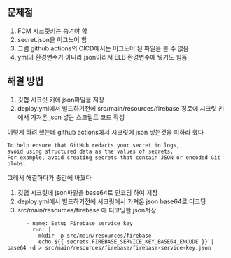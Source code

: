 ## 문제점
1. FCM 시크릿키는 숨겨야 함
2. secret.json을 이그노어 함
3. 그럼 github actions의 CICD에서는 이그노어 된 파일을 볼 수 없음
4. yml의 환경변수가 아니라 json이라서 ELB 환경변수에 넣기도 힘듬

## 해결 방법
1. 깃헙 시크릿 키에 json파일을 저장
2. deploy.yml에서 빌드하기전에 src/main/resources/firebase 경로에 시크릿 키에서 가져온 json 넣는 스크립트 코드 작성

이렇게 하려 했는데 github actions에서 시크릿에 json 넣는것을 피하라 했다
```
To help ensure that GitHub redacts your secret in logs, 
avoid using structured data as the values of secrets.
For example, avoid creating secrets that contain JSON or encoded Git blobs.
```
그래서 해결하다가 중간에 바꿨다
1. 깃헙 시크릿에 json파일을 base64로 인코딩 하여 저장
2. deploy.yml에서 빌드하기전에 시크릿에서 가져온 json base64로 디코딩
3. src/main/resources/firebase 에 디코딩한 json저장

```
      - name: Setup Firebase service key
        run: |
          mkdir -p src/main/resources/firebase
          echo ${{ secrets.FIREBASE_SERVICE_KEY_BASE64_ENCODE }} | base64 -d > src/main/resources/firebase/firebase-service-key.json
```

